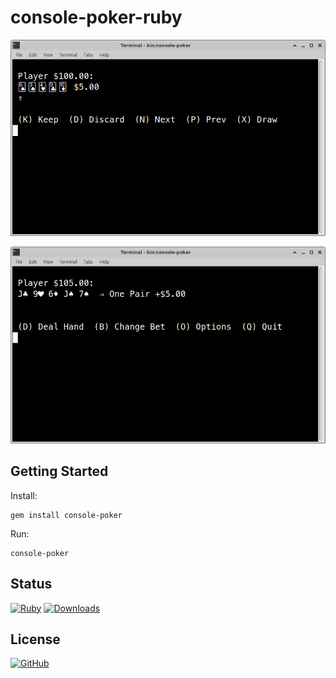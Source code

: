 # console-poker-ruby

![Poker](https://raw.githubusercontent.com/gdonald/console-poker-ruby/main/ss1.png)

![Poker](https://raw.githubusercontent.com/gdonald/console-poker-ruby/main/ss2.png)

## Getting Started

Install:

    gem install console-poker

Run:

    console-poker

## Status

[![Ruby](https://github.com/gdonald/console-poker-ruby/workflows/Ruby/badge.svg)](https://github.com/gdonald/console-poker-ruby/actions)
[![Downloads](https://img.shields.io/gem/dt/console-poker?color=blue)](https://rubygems.org/gems/console-poker)

## License

[![GitHub](https://img.shields.io/github/license/gdonald/console-poker-ruby?color=aa0000)](https://github.com/gdonald/console-poker-ruby/blob/main/LICENSE)

